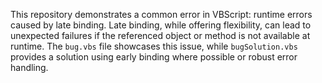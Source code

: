 This repository demonstrates a common error in VBScript: runtime errors caused by late binding. Late binding, while offering flexibility, can lead to unexpected failures if the referenced object or method is not available at runtime. The `bug.vbs` file showcases this issue, while `bugSolution.vbs` provides a solution using early binding where possible or robust error handling.